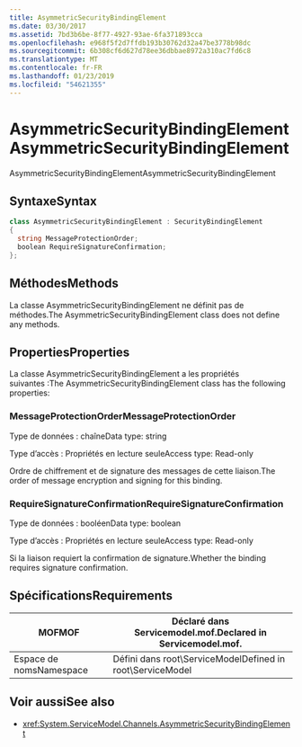 ```yaml
---
title: AsymmetricSecurityBindingElement
ms.date: 03/30/2017
ms.assetid: 7bd3b6be-8f77-4927-93ae-6fa371893cca
ms.openlocfilehash: e968f5f2d7ffdb193b30762d32a47be3778b98dc
ms.sourcegitcommit: 6b308cf6d627d78ee36dbbae8972a310ac7fd6c8
ms.translationtype: MT
ms.contentlocale: fr-FR
ms.lasthandoff: 01/23/2019
ms.locfileid: "54621355"
---
```

# <a name="asymmetricsecuritybindingelement"></a><span data-ttu-id="65013-102">AsymmetricSecurityBindingElement</span><span class="sxs-lookup"><span data-stu-id="65013-102">AsymmetricSecurityBindingElement</span></span>
<span data-ttu-id="65013-103">AsymmetricSecurityBindingElement</span><span class="sxs-lookup"><span data-stu-id="65013-103">AsymmetricSecurityBindingElement</span></span>  
  
## <a name="syntax"></a><span data-ttu-id="65013-104">Syntaxe</span><span class="sxs-lookup"><span data-stu-id="65013-104">Syntax</span></span>  
  
```csharp
class AsymmetricSecurityBindingElement : SecurityBindingElement  
{  
  string MessageProtectionOrder;  
  boolean RequireSignatureConfirmation;  
};  
```  
  
## <a name="methods"></a><span data-ttu-id="65013-105">Méthodes</span><span class="sxs-lookup"><span data-stu-id="65013-105">Methods</span></span>  
 <span data-ttu-id="65013-106">La classe AsymmetricSecurityBindingElement ne définit pas de méthodes.</span><span class="sxs-lookup"><span data-stu-id="65013-106">The AsymmetricSecurityBindingElement class does not define any methods.</span></span>  
  
## <a name="properties"></a><span data-ttu-id="65013-107">Properties</span><span class="sxs-lookup"><span data-stu-id="65013-107">Properties</span></span>  
 <span data-ttu-id="65013-108">La classe AsymmetricSecurityBindingElement a les propriétés suivantes :</span><span class="sxs-lookup"><span data-stu-id="65013-108">The AsymmetricSecurityBindingElement class has the following properties:</span></span>  
  
### <a name="messageprotectionorder"></a><span data-ttu-id="65013-109">MessageProtectionOrder</span><span class="sxs-lookup"><span data-stu-id="65013-109">MessageProtectionOrder</span></span>  
 <span data-ttu-id="65013-110">Type de données : chaîne</span><span class="sxs-lookup"><span data-stu-id="65013-110">Data type: string</span></span>  
  
 <span data-ttu-id="65013-111">Type d’accès : Propriétés en lecture seule</span><span class="sxs-lookup"><span data-stu-id="65013-111">Access type: Read-only</span></span>  
  
 <span data-ttu-id="65013-112">Ordre de chiffrement et de signature des messages de cette liaison.</span><span class="sxs-lookup"><span data-stu-id="65013-112">The order of message encryption and signing for this binding.</span></span>  
  
### <a name="requiresignatureconfirmation"></a><span data-ttu-id="65013-113">RequireSignatureConfirmation</span><span class="sxs-lookup"><span data-stu-id="65013-113">RequireSignatureConfirmation</span></span>  
 <span data-ttu-id="65013-114">Type de données : booléen</span><span class="sxs-lookup"><span data-stu-id="65013-114">Data type: boolean</span></span>  
  
 <span data-ttu-id="65013-115">Type d’accès : Propriétés en lecture seule</span><span class="sxs-lookup"><span data-stu-id="65013-115">Access type: Read-only</span></span>  
  
 <span data-ttu-id="65013-116">Si la liaison requiert la confirmation de signature.</span><span class="sxs-lookup"><span data-stu-id="65013-116">Whether the binding requires signature confirmation.</span></span>  
  
## <a name="requirements"></a><span data-ttu-id="65013-117">Spécifications</span><span class="sxs-lookup"><span data-stu-id="65013-117">Requirements</span></span>  
  
|<span data-ttu-id="65013-118">MOF</span><span class="sxs-lookup"><span data-stu-id="65013-118">MOF</span></span>|<span data-ttu-id="65013-119">Déclaré dans Servicemodel.mof.</span><span class="sxs-lookup"><span data-stu-id="65013-119">Declared in Servicemodel.mof.</span></span>|  
|---------|-----------------------------------|  
|<span data-ttu-id="65013-120">Espace de noms</span><span class="sxs-lookup"><span data-stu-id="65013-120">Namespace</span></span>|<span data-ttu-id="65013-121">Défini dans root\ServiceModel</span><span class="sxs-lookup"><span data-stu-id="65013-121">Defined in root\ServiceModel</span></span>|  
  
## <a name="see-also"></a><span data-ttu-id="65013-122">Voir aussi</span><span class="sxs-lookup"><span data-stu-id="65013-122">See also</span></span>
- <xref:System.ServiceModel.Channels.AsymmetricSecurityBindingElement>
